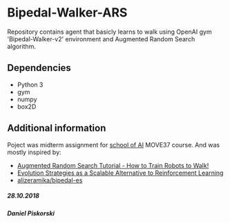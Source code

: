# Bipedal-Walker-ARS

<p>Repository contains agent that basicly learns to walk using OpenAI gym 'Bipedal-Walker-v2' environment and Augmented Random Search algorithm.</p>

<h2>Dependencies</h2>
<ul>
  <li>Python 3</li>
  <li>gym</li>
  <li>numpy</li>
  <li>box2D</li>
</ul>

<h2>Additional information</h2>
<p>Poject was midterm assignment for <a href="https://www.theschool.ai/">school of AI</a> MOVE37 course. And was mostly inspired by: </p>
<ul>
  <li><a href="https://www.youtube.com/watch?v=2P2Dj5PX5cg">Augmented Random Search Tutorial - How to Train Robots to Walk!</a></li>
  <li><a href="https://blog.openai.com/evolution-strategies/">Evolution Strategies as a Scalable Alternative to Reinforcement Learning</a></li>
  <li><a href="https://github.com/alirezamika/bipedal-es">alizeramika/bipedal-es</a></li>
</ul>

<h5>28.10.2018<h5>
<h5>Daniel Piskorski</h5>
